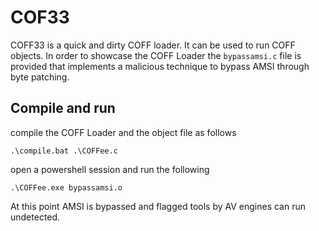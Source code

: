 # COF33 

COFF33 is a quick and dirty COFF loader. It can be used to run COFF objects. In order to showcase the COFF Loader the `bypassamsi.c` file is provided that implements a malicious technique to bypass AMSI through byte patching.  

## Compile and run 

compile the COFF Loader and the object file as follows 

```
.\compile.bat .\COFFee.c
```

open a powershell session and run the following 

```
.\COFFee.exe bypassamsi.o
```
At this point AMSI is bypassed and flagged tools by AV engines can run undetected. 
